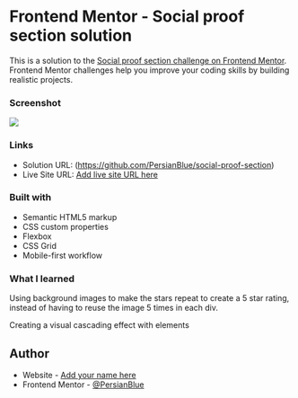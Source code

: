 # Frontend Mentor - Social proof section solution

This is a solution to the [Social proof section challenge on Frontend Mentor](https://www.frontendmentor.io/challenges/social-proof-section-6e0qTv_bA). Frontend Mentor challenges help you improve your coding skills by building realistic projects.

### Screenshot

![](./screenshot.jpg)

### Links

- Solution URL: (https://github.com/PersianBlue/social-proof-section)
- Live Site URL: [Add live site URL here](https://persianblue.github.io/social-proof-section)

### Built with

- Semantic HTML5 markup
- CSS custom properties
- Flexbox
- CSS Grid
- Mobile-first workflow

### What I learned

Using background images to make the stars repeat to create a 5 star rating, instead of having to reuse the image 5 times in each div.

Creating a visual cascading effect with elements


## Author

- Website - [Add your name here](https://www.github.com/PersianBlue)
- Frontend Mentor - [@PersianBlue](https://www.frontendmentor.io/profile/PersianBlue)